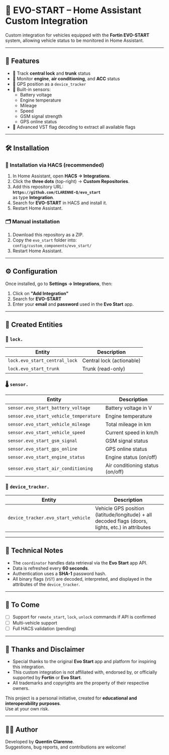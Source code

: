 # 🧩 EVO-START – Home Assistant Custom Integration

Custom integration for vehicles equipped with the **Fortin EVO-START** system, allowing vehicle status to be monitored in Home Assistant.

---

## 🚗 Features

- 🔐 Track **central lock** and **trunk** status
- 🚗 Monitor **engine**, **air conditioning**, and **ACC** status
- 📍 GPS position as a `device_tracker`
- 🔋 Built-in sensors:
  - Battery voltage
  - Engine temperature
  - Mileage
  - Speed
  - GSM signal strength
  - GPS online status
- 📡 Advanced VST flag decoding to extract all available flags

---

## 🛠️ Installation

### 🔁 Installation via HACS (recommended)

1. In Home Assistant, open **HACS → Integrations**.
2. Click the **three dots** (top-right) → **Custom Repositories**.
3. Add this repository URL:  
   **`https://github.com/CLARENNE-Q/evo_start`**  
   as type **Integration**.
4. Search for **EVO-START** in HACS and install it.
5. Restart Home Assistant.

### 🗂️ Manual installation

1. Download this repository as a ZIP.
2. Copy the `evo_start` folder into:  
   `config/custom_components/evo_start/`
3. Restart Home Assistant.

---

## ⚙️ Configuration

Once installed, go to **Settings → Integrations**, then:

1. Click on **"Add Integration"**
2. Search for **EVO-START**
3. Enter your **email** and **password** used in the **Evo Start** app.

---

## 🧩 Created Entities

### 🔐 `lock.`

| Entity                        | Description                     |
|-------------------------------|---------------------------------|
| `lock.evo_start_central_lock`  | Central lock (actionable)       |
| `lock.evo_start_trunk`         | Trunk (read-only)               |

### 🌡️ `sensor.`

| Entity                                | Description                     |
|--------------------------------------|---------------------------------|
| `sensor.evo_start_battery_voltage`   | Battery voltage in V            |
| `sensor.evo_start_vehicle_temperature` | Engine temperature             |
| `sensor.evo_start_vehicle_mileage`   | Total mileage in km             |
| `sensor.evo_start_vehicle_speed`     | Current speed in km/h           |
| `sensor.evo_start_gsm_signal`         | GSM signal status               |
| `sensor.evo_start_gps_online`         | GPS online status               |
| `sensor.evo_start_engine_status`      | Engine status (on/off)          |
| `sensor.evo_start_air_conditioning`   | Air conditioning status (on/off) |

### 📍 `device_tracker.`

| Entity                             | Description                        |
|------------------------------------|------------------------------------|
| `device_tracker.evo_start_vehicle` | Vehicle GPS position (latitude/longitude) + all decoded flags (doors, lights, etc.) in attributes |

---

## 🧠 Technical Notes

- The `coordinator` handles data retrieval via the **Evo Start** app API.
- Data is refreshed every **60 seconds**.
- Authentication uses a **SHA-1** password hash.
- All binary flags (`VST`) are decoded, interpreted, and displayed in the attributes of the `device_tracker`.

---

## 📸 To Come

- [ ] Support for `remote_start`, `lock`, `unlock` commands if API is confirmed
- [ ] Multi-vehicle support
- [ ] Full HACS validation (pending)

---

## 🙏 Thanks and Disclaimer

- Special thanks to the original **Evo Start** app and platform for inspiring this integration.
- This custom integration is not affiliated with, endorsed by, or officially supported by **Fortin** or **Evo Start**.
- All trademarks and copyrights are the property of their respective owners.

This project is a personal initiative, created for **educational and interoperability purposes**.  
Use at your own risk.

---

## 🧑‍💻 Author

Developed by **Quentin Clarenne**.  
Suggestions, bug reports, and contributions are welcome!
